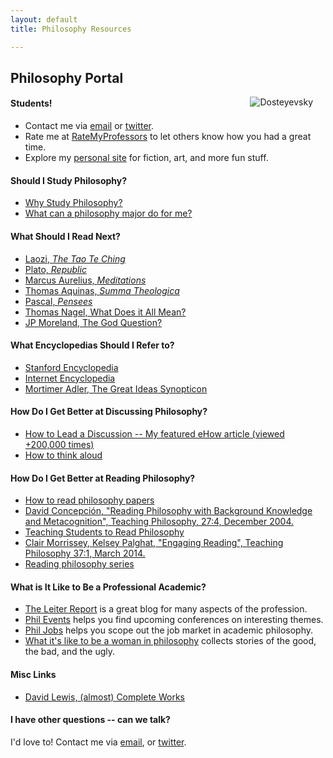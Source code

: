```yaml
---
layout: default
title: Philosophy Resources

--- 
```


## Philosophy Portal ##

<img src="/img/fyodoer.jpg" alt="Dosteyevsky" align="right" hspace="20">

#### Students! ####

- Contact me via [email](keith.buhler@uky.edu) or [twitter](https://twitter.com/Keith_Buhler). 
- Rate me at [RateMyProfessors](http://www.ratemyprofessors.com/ShowRatingsjsp?tid=1822771) to let others know how you had a great time.
- Explore my [personal site](/fun/) for fiction, art, and more fun stuff.

#### Should I Study Philosophy?
* [Why Study Philosophy?](http://www.whystudyphilosophy.com)
* [What can a philosophy major do for me?](/philosophy/what-can-philosophy-do-for-me)

#### What Should I Read Next? 
* [Laozi, *The Tao Te Ching*](http://www.sacred-texts.com/tao/taote.htm)
* [Plato, *Republic*](http://www.perseus.tufts.edu/hopper/text?doc=Perseus:text:1999.01.0168)
* [Marcus Aurelius, *Meditations*](http://classics.mit.edu/Antoninus/meditations.1.one.html)
* [Thomas Aquinas, *Summa Theologica*](http://www.newadvent.org/summa/)
* [Pascal, *Pensees*](http://www.ccel.org/ccel/pascal/pensees.ii.html)
* [Thomas Nagel, What Does it All Mean?](http://sjmse-library.sch.ng/E-Books%20Phil/WHAT%20DOES%20IT%20ALL%20MEAN_.pdf)
* [JP Moreland, The God Question?](https://books.google.com/books?id=o7dGOrvdojUC&pg=PA4&lpg=PA4&dq=the+god+question+moreland&source=bl&ots=wraAQEf13U&sig=U3Ci1yLS92sc7YoM1gCWIgNVKTA&hl=en&sa=X&ved=0ahUKEwj-k_X1jP_JAhVGy2MKHU6bBiMQ6AEISzAG#v=onepage&q=the%20god%20question%20moreland&f=false)

#### What Encyclopedias Should I Refer to?
* [Stanford Encyclopedia](http://plato.stanford.edu/)
* [Internet Encyclopedia](http://www.iep.utm.edu/)
* [Mortimer Adler, The Great Ideas Synopticon](http://www.thegreatideas.org/greatideas1.html)

#### How Do I Get Better at Discussing Philosophy?
* [How to Lead a Discussion -- My featured eHow article (viewed +200,000 times)](http://www.wikihow.com/Lead-a-Discussion)
* [How to think aloud](http://www.elon.edu/docs/e-web/academics/teaching/tlconference/Making%20Thinking%20Manifest%20Through%20Think%20Alouds.pdf)

#### How Do I Get Better at Reading Philosophy?
* [How to read philosophy papers](https://sites.google.com/a/wellesley.edu/pinkguidetophilosophy/how-to-read)
* [David Concepción, "Reading Philosophy with Background Knowledge and Metacognition", Teaching Philosophy, 27:4, December 2004.](http://writing.dawsoncollege.qc.ca/wp-content/uploads/2011/09/Reading-Philosophy-Concepcion-2004.pdf)
* [Teaching Students to Read Philosophy](http://www.pdcnet.org/collection/show?id=teachphil_2004_0027_0004_0351_0368&file_type=pdf)
* [Clair Morrissey, Kelsey Palghat, "Engaging Reading", Teaching Philosophy 37:1, March 2014.](http://works.bepress.com/clair_morrissey/4/)
* [Reading philosophy series](http://www.wiley.com/WileyCDA/Section/id-404050.html)

#### What is It Like to Be a Professional Academic?
* [The Leiter Report](http://www.leiterreport.com) is a great blog for many aspects of the profession.
* [Phil Events](http://philevents.org/) helps you find upcoming conferences on interesting themes.
* [Phil Jobs](http://philjobs.org/) helps you scope out the job market in academic philosophy.
* [What it's like to be a woman in philosophy](https://beingawomaninphilosophy.wordpress.com/) collects stories of the good, the bad, and the ugly. 

#### Misc Links
* [David Lewis, (almost) Complete Works](http://www.andrewmbailey.com/dkl/)


#### I have other questions -- can we talk? ####

I'd love to! Contact me via [email](keith.buhler@uky.edu), or [twitter](https://twitter.com/Keith_Buhler). 
